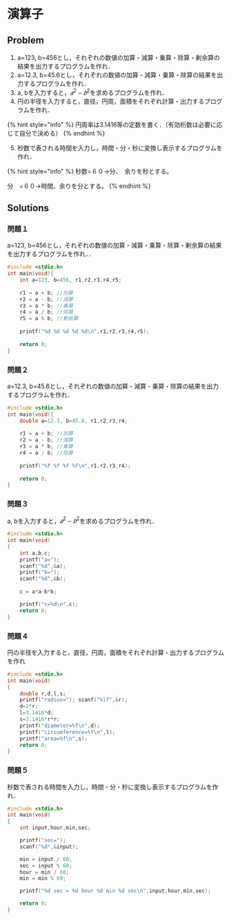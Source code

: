 # 演算子

## Problem

1. a=123, b=456とし，それぞれの数値の加算・減算・乗算・除算・剰余算の結果を出力するプログラムを作れ．
2. a=12.3, b=45.6とし，それぞれの数値の加算・減算・乗算・除算の結果を出力するプログラムを作れ．
3. a, bを入力すると，$𝑎^2-𝑏^2$を求めるプログラムを作れ．
4. 円の半径を入力すると，直径，円周，面積をそれぞれ計算・出力するプログラムを作れ．

{% hint style="info" %}
円周率は3.1416等の定数を書く．（有効桁数は必要に応じて自分で決める）
{% endhint %}

5. 秒数で表される時間を入力し，時間・分・秒に変換し表示するプログラムを作れ．

{% hint style="info" %}
秒数÷６０→分、　余りを秒とする。

分　÷６０→時間、余りを分とする。
{% endhint %}

## Solutions

### 問題１

a=123, b=456とし，それぞれの数値の加算・減算・乗算・除算・剰余算の結果を出力するプログラムを作れ．．

```c
#include <stdio.h>
int main(void){
	int a=123, b=456, r1,r2,r3,r4,r5;
	
	r1 = a + b; //加算
	r2 = a - b; //減算
	r3 = a * b; //乗算
	r4 = a / b; //除算
	r5 = a % b; //剰余算
	
	printf("%d %d %d %d %d\n",r1,r2,r3,r4,r5);
	
	return 0;
}
```

### 問題２

a=12.3, b=45.6とし，それぞれの数値の加算・減算・乗算・除算の結果を出力するプログラムを作れ．

```c
#include <stdio.h>
int main(void){
	double a=12.3, b=45.6, r1,r2,r3,r4;
	
	r1 = a + b; //加算
	r2 = a - b; //減算
	r3 = a * b; //乗算
	r4 = a / b; //除算
	
	printf("%f %f %f %f\n",r1,r2,r3,r4);
	
	return 0;
}
```

### 問題３

a, bを入力すると，$𝑎^2-𝑏^2$を求めるプログラムを作れ．

```c
#include <stdio.h>
int main(void)
{
	int a,b,c;
	printf("a=");
	scanf("%d",&a);
	printf("b=");
	scanf("%d",&b);
	
	c = a*a-b*b;

	printf("c=%d\n",c);
	return 0;
}

```

### 問題４

円の半径を入力すると，直径，円周，面積をそれぞれ計算・出力するプログラムを作れ

```c
#include <stdio.h>
int main(void)
{
	double r,d,l,s;
	printf("radius="); scanf("%lf",&r);
	d=2*r;
	l=3.1416*d;
	s=3.1416*r*r;
	printf("diameter=%f\n",d);
	printf("circumference=%f\n",l);
	printf("area=%f\n",s);
	return 0;
}

```

### 問題５

秒数で表される時間を入力し，時間・分・秒に変換し表示するプログラムを作れ．

```c
#include <stdio.h>
int main(void)
{
	int input,hour,min,sec;

	printf("sec=");
	scanf("%d",&input);

	min = input / 60;
	sec = input % 60;
	hour = min / 60;
	min = min % 60;

	printf("%d sec = %d hour %d min %d sec\n",input,hour,min,sec);

	return 0;
}

```
